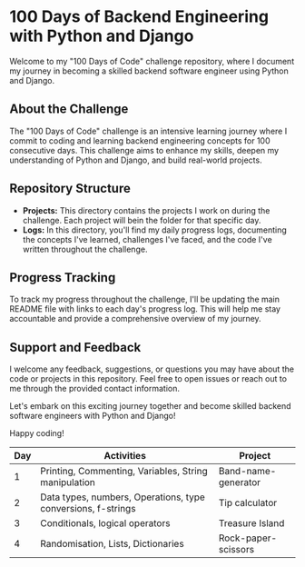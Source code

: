 # 100 Days of Backend Engineering with Python and Django

Welcome to my "100 Days of Code" challenge repository, where I document my journey in becoming a skilled backend software engineer using Python and Django.

## About the Challenge

The "100 Days of Code" challenge is an intensive learning journey where I commit to coding and learning backend engineering concepts for 100 consecutive days. This challenge aims to enhance my skills, deepen my understanding of Python and Django, and build real-world projects.

## Repository Structure

- **Projects:** This directory contains the projects I work on during the challenge. Each project will bein the folder for that specific day.
- **Logs:** In this directory, you'll find my daily progress logs, documenting the concepts I've learned, challenges I've faced, and the code I've written throughout the challenge.


## Progress Tracking

To track my progress throughout the challenge, I'll be updating the main README file with links to each day's progress log. This will help me stay accountable and provide a comprehensive overview of my journey.

## Support and Feedback

I welcome any feedback, suggestions, or questions you may have about the code or projects in this repository. Feel free to open issues or reach out to me through the provided contact information.

Let's embark on this exciting journey together and become skilled backend software engineers with Python and Django!

Happy coding!

|Day|Activities|Project|
|---|----------|-------|
|1| Printing, Commenting, Variables, String manipulation|Band-name-generator|
|2|Data types, numbers, Operations, type conversions, f-strings|Tip calculator |
|3| Conditionals, logical operators| Treasure Island|
|4|Randomisation, Lists, Dictionaries| Rock-paper-scissors|
